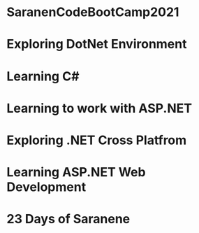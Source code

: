 # SaranenCodeBootCamp2021
# Exploring DotNet Environment
# Learning C#
# Learning to work with ASP.NET
# Exploring .NET Cross Platfrom
# Learning ASP.NET Web Development
# 23 Days of Saranene
